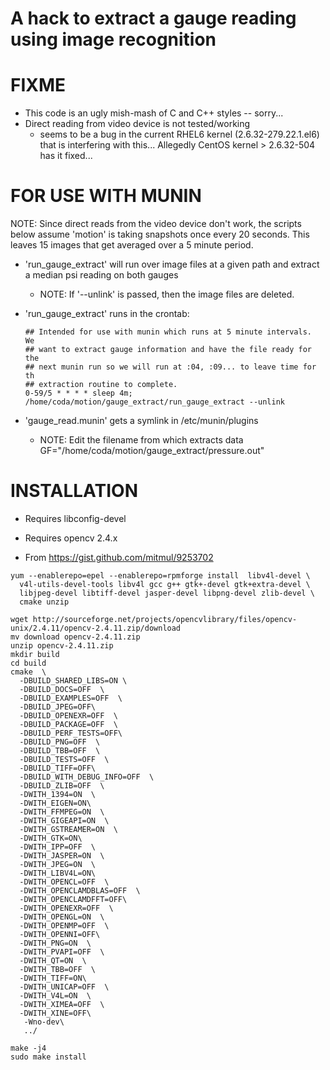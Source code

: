 A hack to extract a gauge reading using image recognition
=======

FIXME
=======
- This code is an ugly mish-mash of C and C++ styles -- sorry...
- Direct reading from video device is not tested/working
  - seems to be a bug in the current RHEL6 kernel (2.6.32-279.22.1.el6) that is interfering with this...  Allegedly CentOS kernel > 2.6.32-504 has it fixed...

FOR USE WITH MUNIN
======
NOTE:  Since direct reads from the video device don't work, the scripts below
   assume 'motion' is taking snapshots once every 20 seconds.  This leaves 15
   images that get averaged over a 5 minute period.

- 'run_gauge_extract' will run over image files at a given path and extract a median psi reading on both gauges
   - NOTE:  If '--unlink' is passed, then the image files are deleted.

- 'run_gauge_extract' runs in the crontab:
  ```
  ## Intended for use with munin which runs at 5 minute intervals.  We
  ## want to extract gauge information and have the file ready for the
  ## next munin run so we will run at :04, :09... to leave time for th
  ## extraction routine to complete.
  0-59/5 * * * * sleep 4m; /home/coda/motion/gauge_extract/run_gauge_extract --unlink
  ```

- 'gauge_read.munin' gets a symlink in /etc/munin/plugins
  - NOTE: Edit the filename from which extracts data
    GF="/home/coda/motion/gauge_extract/pressure.out"


INSTALLATION
============
- Requires libconfig-devel
- Requires opencv 2.4.x

- From https://gist.github.com/mitmul/9253702

```
yum --enablerepo=epel --enablerepo=rpmforge install  libv4l-devel \
  v4l-utils-devel-tools libv4l gcc g++ gtk+-devel gtk+extra-devel \
  libjpeg-devel libtiff-devel jasper-devel libpng-devel zlib-devel \
  cmake unzip

wget http://sourceforge.net/projects/opencvlibrary/files/opencv-unix/2.4.11/opencv-2.4.11.zip/download
mv download opencv-2.4.11.zip
unzip opencv-2.4.11.zip
mkdir build
cd build
cmake  \
  -DBUILD_SHARED_LIBS=ON \
  -DBUILD_DOCS=OFF  \
  -DBUILD_EXAMPLES=OFF  \
  -DBUILD_JPEG=OFF\
  -DBUILD_OPENEXR=OFF  \
  -DBUILD_PACKAGE=OFF  \
  -DBUILD_PERF_TESTS=OFF\
  -DBUILD_PNG=OFF  \
  -DBUILD_TBB=OFF  \
  -DBUILD_TESTS=OFF  \
  -DBUILD_TIFF=OFF\
  -DBUILD_WITH_DEBUG_INFO=OFF  \
  -DBUILD_ZLIB=OFF  \
  -DWITH_1394=ON  \
  -DWITH_EIGEN=ON\
  -DWITH_FFMPEG=ON  \
  -DWITH_GIGEAPI=ON  \
  -DWITH_GSTREAMER=ON  \
  -DWITH_GTK=ON\
  -DWITH_IPP=OFF  \
  -DWITH_JASPER=ON  \
  -DWITH_JPEG=ON  \
  -DWITH_LIBV4L=ON\
  -DWITH_OPENCL=OFF  \
  -DWITH_OPENCLAMDBLAS=OFF  \
  -DWITH_OPENCLAMDFFT=OFF\
  -DWITH_OPENEXR=OFF  \
  -DWITH_OPENGL=ON  \
  -DWITH_OPENMP=OFF  \
  -DWITH_OPENNI=OFF\
  -DWITH_PNG=ON  \
  -DWITH_PVAPI=OFF  \
  -DWITH_QT=ON  \
  -DWITH_TBB=OFF  \
  -DWITH_TIFF=ON\
  -DWITH_UNICAP=OFF  \
  -DWITH_V4L=ON  \
  -DWITH_XIMEA=OFF  \
  -DWITH_XINE=OFF\
   -Wno-dev\
   ../

make -j4
sudo make install
```
